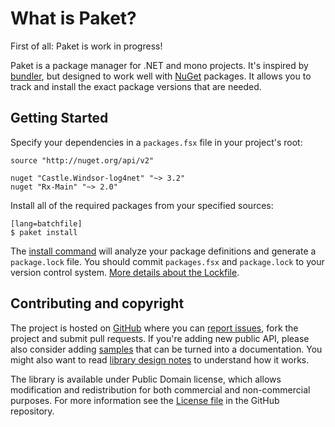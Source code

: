 What is Paket?
==============

First of all: Paket is work in progress!

Paket is a package manager for .NET and mono projects. It's inspired by [bundler][bundler], but designed to work well with [NuGet][nuget] packages. 
It allows you to track and install the exact package versions that are needed.

  [bundler]: http://bundler.io/
  [nuget]: https://www.nuget.org/ 

Getting Started
---------------

Specify your dependencies in a `packages.fsx` file in your project's root:

    source "http://nuget.org/api/v2"

    nuget "Castle.Windsor-log4net" "~> 3.2"
    nuget "Rx-Main" "~> 2.0"

Install all of the required packages from your specified sources:

    [lang=batchfile]
    $ paket install

The [install command](paket_install.html) will analyze your package definitions and generate a `package.lock` file. 
You should commit `packages.fsx` and `package.lock` to your version control system.
[More details about the Lockfile](lockfile.html).

Contributing and copyright
--------------------------

The project is hosted on [GitHub][gh] where you can [report issues][issues], fork 
the project and submit pull requests. If you're adding new public API, please also 
consider adding [samples][content] that can be turned into a documentation. You might
also want to read [library design notes][readme] to understand how it works.

The library is available under Public Domain license, which allows modification and 
redistribution for both commercial and non-commercial purposes. For more information see the 
[License file][license] in the GitHub repository. 

  [content]: https://github.com/fsprojects/Paket/tree/master/docs/content
  [gh]: https://github.com/fsprojects/Paket
  [issues]: https://github.com/fsprojects/Paket/issues
  [readme]: https://github.com/fsprojects/Paket/blob/master/README.md
  [license]: https://github.com/fsprojects/Paket/blob/master/LICENSE.txt